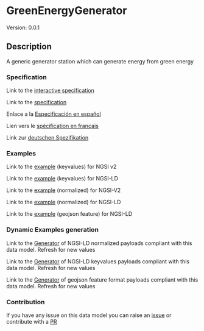 # GreenEnergyGenerator
Version: 0.0.1

## Description 

A generic generator station which can generate energy from green energy
### Specification

Link to the [interactive specification](https://swagger.lab.fiware.org/?url=https://smart-data-models.github.io/dataModel.GreenEnergy/GreenEnergyGenerator/swagger.yaml)

Link to the [specification](https://github.com/smart-data-models/dataModel.GreenEnergy/blob/master/GreenEnergyGenerator/doc/spec.md)

Enlace a la [Especificación en español](https://github.com/smart-data-models/dataModel.GreenEnergy/blob/master/GreenEnergyGenerator/doc/spec_ES.md)

Lien vers le [spécification en français](https://github.com/smart-data-models/dataModel.GreenEnergy/blob/master/GreenEnergyGenerator/doc/spec_FR.md)

Link zur [deutschen Spezifikation](https://github.com/smart-data-models/dataModel.GreenEnergy/blob/master/GreenEnergyGenerator/doc/spec_DE.md)
### Examples

Link to the [example](https://smart-data-models.github.io/dataModel.GreenEnergy/GreenEnergyGenerator/examples/example.json) (keyvalues) for NGSI v2

Link to the [example](https://smart-data-models.github.io/dataModel.GreenEnergy/GreenEnergyGenerator/examples/example.jsonld) (keyvalues) for NGSI-LD

Link to the [example](https://smart-data-models.github.io/dataModel.GreenEnergy/GreenEnergyGenerator/examples/example-normalized.json) (normalized) for NGSI-V2

Link to the [example](https://smart-data-models.github.io/dataModel.GreenEnergy/GreenEnergyGenerator/examples/example-normalized.jsonld) (normalized) for NGSI-LD

Link to the [example](https://smart-data-models.github.io/dataModel.GreenEnergy/GreenEnergyGenerator/examples/example-geojsonfeature.json) (geojson feature) for NGSI-LD
### Dynamic Examples generation

Link to the [Generator](https://smartdatamodels.org/extra/ngsi-ld_generator.php?schemaUrl=https://raw.githubusercontent.com/smart-data-models/dataModel.GreenEnergy/master/GreenEnergyGenerator/schema.json&email=info@smartdatamodels.org) of NGSI-LD normalized payloads compliant with this data model. Refresh for new values

Link to the [Generator](https://smartdatamodels.org/extra/ngsi-ld_generator_keyvalues.php?schemaUrl=https://raw.githubusercontent.com/smart-data-models/dataModel.GreenEnergy/master/GreenEnergyGenerator/schema.json&email=info@smartdatamodels.org) of NGSI-LD keyvalues payloads compliant with this data model. Refresh for new values

Link to the [Generator](https://smartdatamodels.org/extra/geojson_features_generator.php?schemaUrl=https://raw.githubusercontent.com/smart-data-models/dataModel.GreenEnergy/master/GreenEnergyGenerator/schema.json&email=info@smartdatamodels.org) of geojson feature format payloads compliant with this data model. Refresh for new values
### Contribution

 If you have any issue on this data model you can raise an [issue](https://github.com/smart-data-models/dataModel.GreenEnergy/issues)  or contribute with a [PR](https://github.com/smart-data-models/dataModel.GreenEnergy/pulls)
